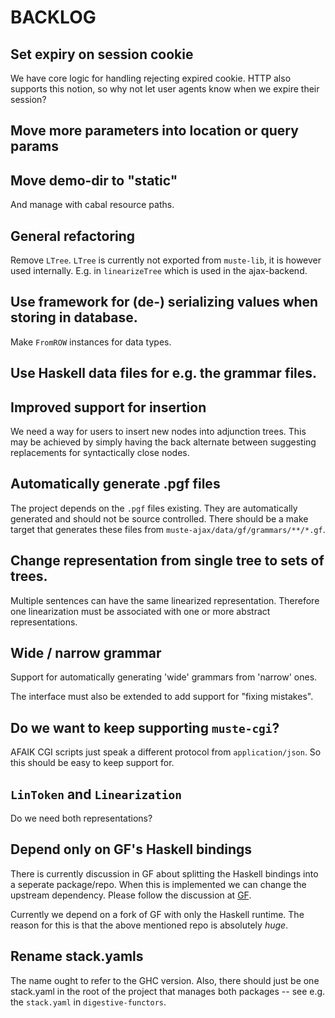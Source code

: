 BACKLOG
=======

Set expiry on session cookie
---

We have core logic for handling rejecting expired cookie.  HTTP also
supports this notion, so why not let user agents know when we expire
their session?

Move more parameters into location or query params
---

Move demo-dir to "static"
---

And manage with cabal resource paths.

General refactoring
-------------------

Remove `LTree`. `LTree` is currently not exported from `muste-lib`, it
is however used internally. E.g. in `linearizeTree` which is used in
the ajax-backend.

Use framework for (de-) serializing values when storing in database.
---

Make `FromROW` instances for data types.

Use Haskell data files for e.g. the grammar files.
---

Improved support for insertion
----

We need a way for users to insert new nodes into adjunction trees.
This may be achieved by simply having the back alternate between
suggesting replacements for syntactically close nodes.

Automatically generate .pgf files
---

The project depends on the `.pgf` files existing.  They are
automatically generated and should not be source controlled.  There
should be a make target that generates these files from
`muste-ajax/data/gf/grammars/**/*.gf`.

Change representation from single tree to sets of trees.
---

Multiple sentences can have the same linearized
representation. Therefore one linearization must be associated with
one or more abstract representations.

Wide / narrow grammar
---

Support for automatically generating 'wide' grammars from 'narrow' ones.

The interface must also be extended to add support for "fixing
mistakes".

Do we want to keep supporting `muste-cgi`?
---

AFAIK CGI scripts just speak a different protocol from
`application/json`.  So this should be easy to keep support for.

`LinToken` and `Linearization`
---

Do we need both representations?

Depend only on GF's Haskell bindings
---

There is currently discussion in GF about splitting the Haskell
bindings into a seperate package/repo.  When this is implemented we
can change the upstream dependency.  Please follow the discussion at
[GF](https://github.com/GrammaticalFramework/GF/issues/47).

Currently we depend on a fork of GF with only the Haskell runtime.
The reason for this is that the above mentioned repo is absolutely
*huge*.

Rename stack.yamls
---

The name ought to refer to the GHC version.  Also, there should just
be one stack.yaml in the root of the project that manages both
packages -- see e.g. the `stack.yaml` in `digestive-functors`.
